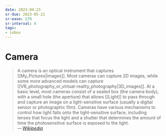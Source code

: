 ```yaml
---
date: 2023-04-23
sr-due: 2023-05-21
sr-ease: 279
sr-interval: 4
tags:
- inbox
---
```


# Camera

> A camera is an optical instrument that captures [[My_Pictures|images]]. Most
> cameras can capture 2D images, while some more advanced models can capture
> [[VR_photography_or_virtual-reality_photography|3D_images]]. At a basic level,
> most cameras consist of a sealed box (the camera body), with a small hole (the
> aperture) that allows [[Light]] to pass through and capture an image on a
> light-sensitive surface (usually a digital sensor or photographic film).
> Cameras have various mechanisms to control how light falls onto the
> light-sensitive surface, including lenses that focus the light and a shutter
> that determines the amount of time the photosensitive surface is exposed to
> the light.\
> — <cite>[Wikipedia](https://en.wikipedia.org/wiki/Camera)</cite>
